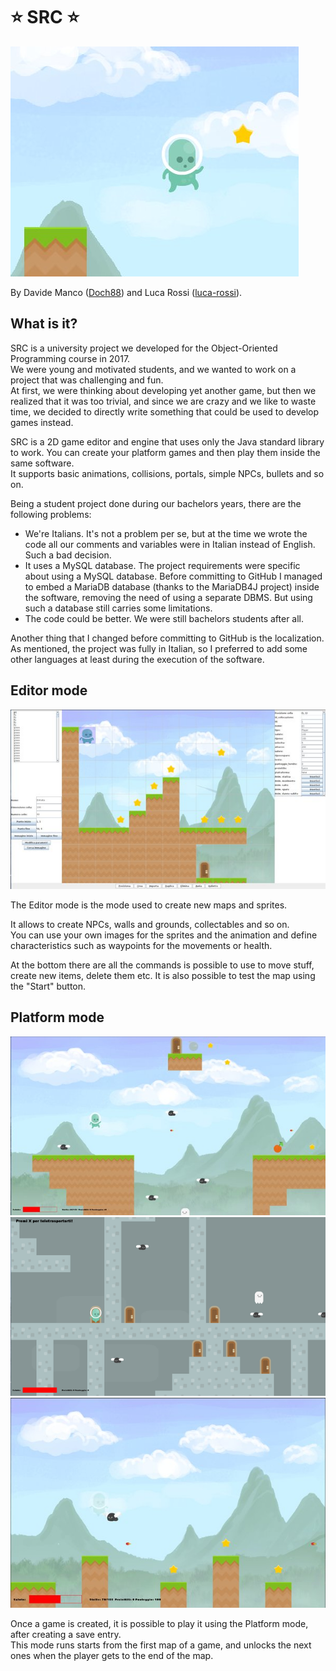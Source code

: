 # :star: SRC :star:

![main](rsc/readme/main.jpg)

By Davide Manco ([Doch88](https://github.com/Doch88)) and Luca Rossi ([luca-rossi](https://github.com/luca-rossi)).

## What is it?

SRC is a university project we developed for the Object-Oriented Programming course in 2017. <br>
We were young and motivated students, and we wanted to work on a project that was challenging and fun. <br>
At first, we were thinking about developing yet another game, but then we realized that it was too trivial, and since we are crazy and we like to waste time, we decided to directly write something that could be used to develop games instead.

SRC is a 2D game editor and engine that uses only the Java standard library to work. You can create your platform games and then play them inside the same software. <br>
It supports basic animations, collisions, portals, simple NPCs, bullets and so on.

Being a student project done during our bachelors years, there are the following problems:
- We're Italians. It's not a problem per se, but at the time we wrote the code all our comments and variables were in Italian instead of English. Such a bad decision.
- It uses a MySQL database. The project requirements were specific about using a MySQL database. Before committing to GitHub I managed to embed a MariaDB database (thanks to the MariaDB4J project) inside the software, removing the need of using a separate DBMS. But using such a database still carries some limitations.
- The code could be better. We were still bachelors students after all.

Another thing that I changed before committing to GitHub is the localization. <br>
As mentioned, the project was fully in Italian, so I preferred to add some other languages at least during the execution of the software. <br>

## Editor mode

![editor](rsc/readme/editor.jpg)

The Editor mode is the mode used to create new maps and sprites. <br>

It allows to create NPCs, walls and grounds, collectables and so on. <br>
You can use your own images for the sprites and the animation and define characteristics such as waypoints for the movements or health.

At the bottom there are all the commands is possible to use to move stuff, create new items, delete them etc.
It is also possible to test the map using the "Start" button.

## Platform mode

![editor](rsc/readme/platform_1.jpg)
![editor](rsc/readme/platform_2.png)
![editor](rsc/readme/platform_3.jpg)

Once a game is created, it is possible to play it using the Platform mode, after creating a save entry. <br>
This mode runs starts from the first map of a game, and unlocks the next ones when the player gets to the end of the map.
